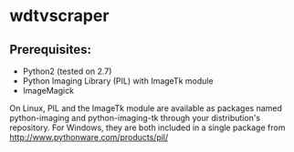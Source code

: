 wdtvscraper  
===========  

Prerequisites:
--------------
* Python2 (tested on 2.7)
* Python Imaging Library (PIL) with ImageTk module
* ImageMagick

On Linux, PIL and the ImageTk module are available as packages named
python-imaging and python-imaging-tk through your distribution's repository. 
For Windows, they are both included in a single package from 
http://www.pythonware.com/products/pil/

